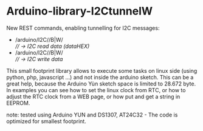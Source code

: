 # Arduino-library-I2CtunnelW

New REST commands, enabling tunnelling for I2C messages:

-  /arduino/I2C/<device>/B|W/<address>/<count>/           -> I2C read data (dataHEX)
-  /arduino/I2C/<device>/B|W/<address>/<count>/<dataHEX>  -> I2C write data

This small footprint library allows to execute some tasks on linux side (using python, php, javascript ...) and not inside the arduino sketch. This can be a great help, because the Arduino Yùn sketch space is limited to  28.672 byte. 
In examples you can see how to set the linux clock from RTC, or how to adjust the RTC clock from a WEB page, or how put and get a string in EEPROM.

note: tested using Arduino YUN and DS1307, AT24C32 - The code is optimized for smallest footprint.
